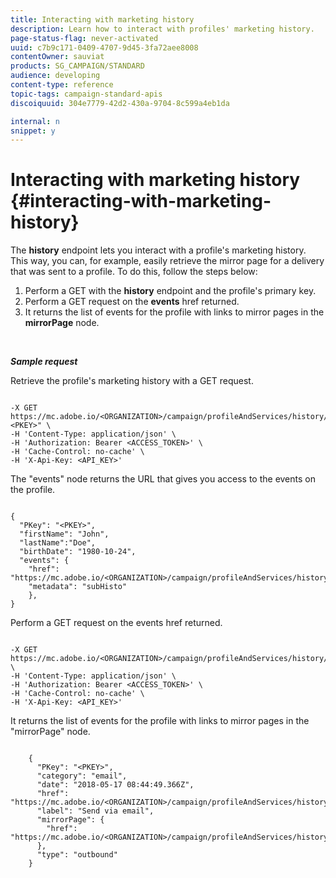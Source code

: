 ```yaml
---
title: Interacting with marketing history
description: Learn how to interact with profiles' marketing history.
page-status-flag: never-activated
uuid: c7b9c171-0409-4707-9d45-3fa72aee8008
contentOwner: sauviat
products: SG_CAMPAIGN/STANDARD
audience: developing
content-type: reference
topic-tags: campaign-standard-apis
discoiquuid: 304e7779-42d2-430a-9704-8c599a4eb1da

internal: n
snippet: y
---
```


# Interacting with marketing history {#interacting-with-marketing-history}

The **history** endpoint lets you interact with a profile's marketing history.
This way, you can, for example, easily retrieve the mirror page for a delivery that was sent to a profile. To do this, follow the steps below:

1. Perform a GET  with the **history** endpoint and the profile's primary key.
1. Perform a GET request on the **events** href returned.
1. It returns the list of events for the profile with links to mirror pages in the **mirrorPage** node.

<br/>

***Sample request***

Retrieve the profile's marketing history with a GET request.

```

-X GET https://mc.adobe.io/<ORGANIZATION>/campaign/profileAndServices/history/"<PKEY>" \
-H 'Content-Type: application/json' \
-H 'Authorization: Bearer <ACCESS_TOKEN>' \
-H 'Cache-Control: no-cache' \
-H 'X-Api-Key: <API_KEY>'

```

The "events" node returns the URL that gives you access to the events on the profile.

```

{
  "PKey": "<PKEY>",
  "firstName": "John",
  "lastName":"Doe",
  "birthDate": "1980-10-24",
  "events": {
    "href": "https://mc.adobe.io/<ORGANIZATION>/campaign/profileAndServices/history/<PKEY>/events/",
    "metadata": "subHisto"
    },
}

```

Perform a GET request on the events href returned.

```

-X GET https://mc.adobe.io/<ORGANIZATION>/campaign/profileAndServices/history/<PKEY>/events \
-H 'Content-Type: application/json' \
-H 'Authorization: Bearer <ACCESS_TOKEN>' \
-H 'Cache-Control: no-cache' \
-H 'X-Api-Key: <API_KEY>'

```

It returns the list of events for the profile with links to mirror pages in the "mirrorPage" node.

```

    {
      "PKey": "<PKEY>",
      "category": "email",
      "date": "2018-05-17 08:44:49.366Z",
      "href": "https://mc.adobe.io/<ORGANIZATION>/campaign/profileAndServices/history/<PKEY>/events/<PKEY>",
      "label": "Send via email",
      "mirrorPage": {
        "href": "https://mc.adobe.io/<ORGANIZATION>/campaign/profileAndServices/history/<PKEY>/events/<PKEY>/mirrorPage/"
      },
      "type": "outbound"
    }

```
